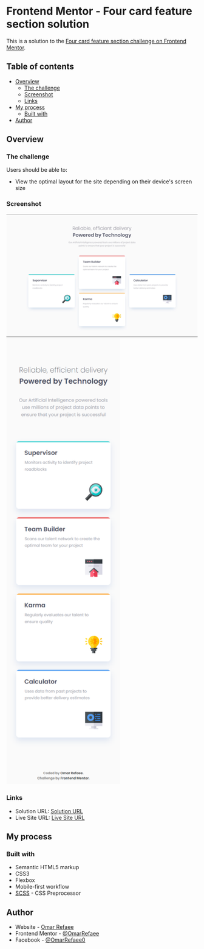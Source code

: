 # Frontend Mentor - Four card feature section solution

This is a solution to the [Four card feature section challenge on Frontend Mentor](https://www.frontendmentor.io/challenges/four-card-feature-section-weK1eFYK).

## Table of contents

-   [Overview](#overview)
    -   [The challenge](#the-challenge)
    -   [Screenshot](#screenshot)
    -   [Links](#links)
-   [My process](#my-process)
    -   [Built with](#built-with)
-   [Author](#author)

## Overview

### The challenge

Users should be able to:

-   View the optimal layout for the site depending on their device's screen size

### Screenshot

![](./screenshot.png)
<img src="./mobile-screenshot.png" width=300px>

### Links

-   Solution URL: [Solution URL](https://www.frontendmentor.io/solutions/responsive-four-card-feature-section-html-scss-0WhqLw0-Op)
-   Live Site URL: [Live Site URL](https://four-card-featur-section.netlify.app/)

## My process

### Built with

-   Semantic HTML5 markup
-   CSS3
-   Flexbox
-   Mobile-first workflow
-   [SCSS](https://sass-lang.com) - CSS Preprocessor

## Author

-   Website - [Omar Refaee](https://www.github.com/omarrefaee)
-   Frontend Mentor - [@OmarRefaee](https://www.frontendmentor.io/profile/OmarRefaee)
-   Facebook - [@OmarRefaee0](https://www.Facebook.com/OmarRefaee0)
